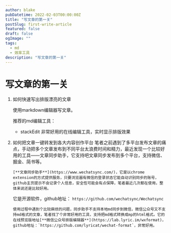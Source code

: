 ```yaml
---
author: blake
pubDatetime: 2022-02-03T00:00:00Z
title: "写文章的第一关"
postSlug: first-write-article
featured: false
draft: false
ogImage: ""
tags:
  - md
  - 效率工具
description: "写文章的第一关"
---
```


# 写文章的第一关

1.  如何快速写出排版漂亮的文章

    使用markdown编辑器写文章。

    推荐的md编辑工具：

    - stackEdit 非常好用的在线编辑工具，实时显示排版效果

2.  如何把文章一键转发到各大内容创作平台
    笔者之前遇到了多平台发布文章的痛点，手动把多个文章发布到不同平台太浪费时间和精力，最近发现一个比较好用的工具——文章同步助手，它支持吧文章同步发布到多个平台，支持微信、掘金、简书等。

        [**文章同步助手**](https://www.wechatsync.com/)，它是以chrome extension的方式提供服务，只要浏览器有微信的登录状态它能自动识别同步的账号，github主页提示不会记录个人信息，安全性可能会有点保障，笔者最近几次都在使用，整体来说还是比较好用。

    它是开源软件，github地址： `https://github.com/wechatsync/Wechatsync`

        使用过程中遇到个比较麻烦的问题，同步助手不支持本地md同步到微信，微信公众号又不支持md格式的文章，笔者找了个非常好用的工具，支持把md格式转换成mp的html格式。它的在线预览版地址[**微信公众号排版编辑器**](https://lab.lyric.im/wxformat)，github地址：`https://github.com/lyricat/wechat-format`，非常好用。
